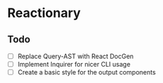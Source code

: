 # Reactionary

## Todo
- [ ] Replace Query-AST with React DocGen
- [ ] Implement Inquirer for nicer CLI usage
- [ ] Create a basic style for the output components
